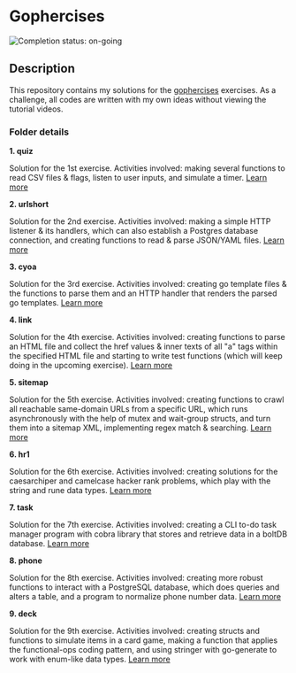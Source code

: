 # Gophercises

![Completion status: on-going](https://img.shields.io/badge/COMPLETION%20STATUS-ON--GOING-informational?style=for-the-badge)

## Description

This repository contains my solutions for the [gophercises](https://gophercises.com/) exercises. As a challenge, all codes are written with my own ideas without viewing the tutorial videos.


### Folder details

**1. quiz**

Solution for the 1st exercise. Activities involved: making several functions to read CSV files & flags, listen to user inputs, and simulate a timer. [Learn more](https://github.com/gophercises/quiz)


**2. urlshort**

Solution for the 2nd exercise. Activities involved: making a simple HTTP listener & its handlers, which can also establish a Postgres database connection, and creating functions to read & parse JSON/YAML files. [Learn more](https://github.com/gophercises/urlshort)


**3. cyoa**

Solution for the 3rd exercise. Activities involved: creating go template files & the functions to parse them and an HTTP handler that renders the parsed go templates. [Learn more](https://github.com/gophercises/cyoa)


**4. link**

Solution for the 4th exercise. Activities involved: creating functions to parse an HTML file and collect the href values & inner texts of all "a" tags within the specified HTML file and starting to write test functions (which will keep doing in the upcoming exercise). [Learn more](https://github.com/gophercises/link)


**5. sitemap**

Solution for the 5th exercise. Activities involved: creating functions to crawl all reachable same-domain URLs from a specific URL, which runs asynchronously with the help of mutex and wait-group structs, and turn them into a sitemap XML, implementing regex match & searching. [Learn more](https://github.com/gophercises/link)


**6. hr1**

Solution for the 6th exercise. Activities involved: creating solutions for the caesarchiper and camelcase hacker rank problems, which play with the string and rune data types. [Learn more](https://github.com/gophercises/hr1)


**7. task**

Solution for the 7th exercise. Activities involved: creating a CLI to-do task manager program with cobra library that stores and retrieve data in a boltDB database. [Learn more](https://github.com/gophercises/task)


**8. phone**

Solution for the 8th exercise. Activities involved: creating more robust functions to interact with a PostgreSQL database, which does queries and alters a table, and a program to normalize phone number data. [Learn more](https://github.com/gophercises/phone)


**9. deck**

Solution for the 9th exercise. Activities involved: creating structs and functions to simulate items in a card game, making a function that applies the functional-ops coding pattern, and using stringer with go-generate to work with enum-like data types. [Learn more](https://github.com/gophercises/phone)
